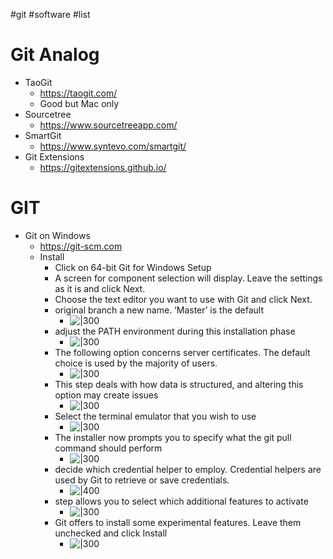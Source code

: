 #git #software #list 

# Git Analog
- TaoGit
	- https://taogit.com/
	- Good but Mac only
- Sourcetree
	- https://www.sourcetreeapp.com/
- SmartGit
	- https://www.syntevo.com/smartgit/
- Git Extensions
	- https://gitextensions.github.io/

# GIT
- Git on Windows
	- https://git-scm.com
	- Install
		- Click on 64-bit Git for Windows Setup
		- A screen for component selection will display. Leave the settings as it is and click Next.
		- Choose the text editor you want to use with Git and click Next.
		- original branch a new name. ‘Master’ is the default
			- ![|300](8.png)
		- adjust the PATH environment during this installation phase
			- ![|300](9.png)
		- The following option concerns server certificates. The default choice is used by the majority of users.
			- ![|300](10.png)
		- This step deals with how data is structured, and altering this option may create issues
			- ![|300](11.png)
		- Select the terminal emulator that you wish to use
			- ![|300](12.png)
		- The installer now prompts you to specify what the git pull command should perform
			- ![|300](13.png)
		- decide which credential helper to employ. Credential helpers are used by Git to retrieve or save credentials.
			- ![|400](14.png)
		- step allows you to select which additional features to activate
			- ![|300](15.png)
		- Git offers to install some experimental features. Leave them unchecked and click Install
			- ![|300](16.png)